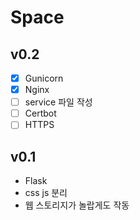 # Space

## v0.2
- [x] Gunicorn
- [x] Nginx
- [ ] service 파일 작성
- [ ] Certbot
- [ ] HTTPS

## v0.1
- Flask
- css js 분리
- 웹 스토리지가 놀랍게도 작동